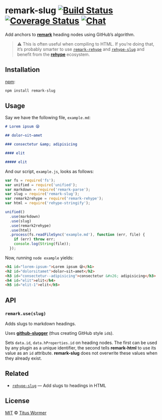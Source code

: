 # remark-slug [![Build Status][build-badge]][build-status] [![Coverage Status][coverage-badge]][coverage-status] [![Chat][chat-badge]][chat]

Add anchors to [**remark**][remark] heading nodes using GitHub’s
algorithm.

> :warning: This is often useful when compiling to HTML.  If you’re doing that,
> it’s probably smarter to use [`remark-rehype`][remark-rehype] and
> [`rehype-slug`][rehype-slug] and benefit from the [**rehype**][rehype]
> ecosystem.

## Installation

[npm][]:

```bash
npm install remark-slug
```

## Usage

Say we have the following file, `example.md`:

```markdown
# Lorem ipsum 😪

## dolor—sit—amet

### consectetur &amp; adipisicing

#### elit

##### elit
```

And our script, `example.js`, looks as follows:

```javascript
var fs = require('fs');
var unified = require('unified');
var markdown = require('remark-parse');
var slug = require('remark-slug');
var remark2rehype = require('remark-rehype');
var html = require('rehype-stringify');

unified()
  .use(markdown)
  .use(slug)
  .use(remark2rehype)
  .use(html)
  .process(fs.readFileSync('example.md'), function (err, file) {
    if (err) throw err;
    console.log(String(file));
  });
```

Now, running `node example` yields:

```html
<h1 id="lorem-ipsum-">Lorem ipsum 😪</h1>
<h2 id="dolorsitamet">dolor—sit—amet</h2>
<h3 id="consectetur--adipisicing">consectetur &#x26; adipisicing</h3>
<h4 id="elit">elit</h4>
<h5 id="elit-1">elit</h5>
```

## API

### `remark.use(slug)`

Adds slugs to markdown headings.

Uses [**github-slugger**][ghslug] (thus creating GitHub style `id`s).

Sets `data.id`, `data.hProperties.id` on heading nodes.  The first can be
used by any plugin as a unique identifier, the second tells **remark-html**
to use its value as an `id` attribute. **remark-slug** does not overwrite
these values when they already exist.

## Related

*   [`rehype-slug`][rehype-slug] — Add slugs to headings in HTML

## License

[MIT][license] © [Titus Wormer][author]

<!-- Definitions -->

[build-badge]: https://img.shields.io/travis/remarkjs/remark-slug.svg

[build-status]: https://travis-ci.org/remarkjs/remark-slug

[coverage-badge]: https://img.shields.io/codecov/c/github/remarkjs/remark-slug.svg

[coverage-status]: https://codecov.io/github/remarkjs/remark-slug

[chat-badge]: https://img.shields.io/gitter/room/remarkjs/Lobby.svg

[chat]: https://gitter.im/remarkjs/Lobby

[license]: LICENSE

[author]: http://wooorm.com

[npm]: https://docs.npmjs.com/cli/install

[remark]: https://github.com/remarkjs/remark

[ghslug]: https://github.com/Flet/github-slugger

[rehype-slug]: https://github.com/rehypejs/rehype-slug

[remark-rehype]: https://github.com/remarkjs/remark-rehype

[rehype]: https://github.com/rehypejs/rehype

